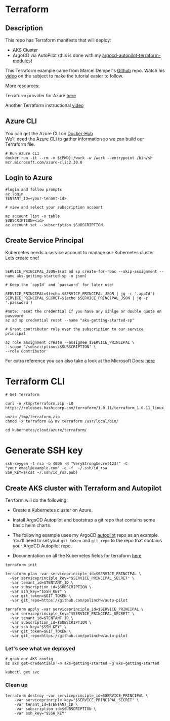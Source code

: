 # Terraform

## Description

This repo has Terraform manifests that will deploy:

+ AKS Cluster
+ ArgoCD via AutoPilot (this is done with my [argocd-autopilot-terraform-modules](https://github.com/polinchw/argocd-autopilot-terraform-modules))

This Terraform example came from Marcel Demper's [Github](https://github.com/marcel-dempers/docker-development-youtube-series) repo.  Watch his [video](https://www.youtube.com/watch?v=bHjS4xqwc9A) on the 
subject to make the tutorial easier to follow.

More resources:

Terraform provider for Azure [here](https://github.com/terraform-providers/terraform-provider-azurerm) <br/>

Another Terraform instructional [video](https://www.youtube.com/watch?v=7xngnjfIlK4)

## Azure CLI

You can get the Azure CLI on [Docker-Hub](https://hub.docker.com/_/microsoft-azure-cli) <br/>
We'll need the Azure CLI to gather information so we can build our Terraform file.

```
# Run Azure CLI
docker run -it --rm -v ${PWD}:/work -w /work --entrypoint /bin/sh mcr.microsoft.com/azure-cli:2.30.0

```

## Login to Azure

```
#login and follow prompts
az login 
TENTANT_ID=<your-tenant-id>

# view and select your subscription account

az account list -o table
SUBSCRIPTION=<id>
az account set --subscription $SUBSCRIPTION

```


## Create Service Principal

Kubernetes needs a service account to manage our Kubernetes cluster </br>
Lets create one! </br>

```

SERVICE_PRINCIPAL_JSON=$(az ad sp create-for-rbac --skip-assignment --name aks-getting-started-sp -o json)

# Keep the `appId` and `password` for later use!

SERVICE_PRINCIPAL=$(echo $SERVICE_PRINCIPAL_JSON | jq -r '.appId')
SERVICE_PRINCIPAL_SECRET=$(echo $SERVICE_PRINCIPAL_JSON | jq -r '.password')

#note: reset the credential if you have any sinlge or double quote on password
az ad sp credential reset --name "aks-getting-started-sp"

# Grant contributor role over the subscription to our service principal

az role assignment create --assignee $SERVICE_PRINCIPAL \
--scope "/subscriptions/$SUBSCRIPTION" \
--role Contributor

```
For extra reference you can also take a look at the Microsoft Docs: [here](https://github.com/MicrosoftDocs/azure-docs/blob/master/articles/aks/kubernetes-service-principal.md) </br>


# Terraform CLI
```
# Get Terraform

curl -o /tmp/terraform.zip -LO https://releases.hashicorp.com/terraform/1.0.11/terraform_1.0.11_linux_amd64.zip

unzip /tmp/terraform.zip
chmod +x terraform && mv terraform /usr/local/bin/

cd kubernetes/cloud/azure/terraform/

```

# Generate SSH key

```
ssh-keygen -t rsa -b 4096 -N "VeryStrongSecret123!" -C "your_email@example.com" -q -f  ~/.ssh/id_rsa
SSH_KEY=$(cat ~/.ssh/id_rsa.pub)
```

## Create AKS cluster with Terraform and Autopilot

Terrform will do the following:

+ Create a Kubernetes cluster on Azure.  

+ Install ArgoCD Autopilot and bootstrap a git repo that contains some basic helm charts. 
  
+ The following example uses my ArgoCD [autopilot](https://github.com/polinchw/auto-pilot/) repo as an example.
You'll need to set your `git_token` and `git_repo` to the 
repo that contains your ArgoCD Autopilot repo.

+ Documentation on all the Kubernetes fields for terraform [here](https://www.terraform.io/docs/providers/azurerm/r/kubernetes_cluster.html)
```
terraform init

terraform plan -var serviceprinciple_id=$SERVICE_PRINCIPAL \
  -var serviceprinciple_key="$SERVICE_PRINCIPAL_SECRET" \
  -var tenant_id=$TENTANT_ID \
  -var subscription_id=$SUBSCRIPTION \
  -var ssh_key="$SSH_KEY" \
  -var git_token=$GIT_TOKEN \
  -var git_repo=https://github.com/polinchw/auto-pilot

terraform apply -var serviceprinciple_id=$SERVICE_PRINCIPAL \
  -var serviceprinciple_key="$SERVICE_PRINCIPAL_SECRET" \
  -var tenant_id=$TENTANT_ID \ 
  -var subscription_id=$SUBSCRIPTION \ 
  -var ssh_key="$SSH_KEY" \   
  -var git_token=$GIT_TOKEN \  
  -var git_repo=https://github.com/polinchw/auto-pilot
```

### Let's see what we deployed

```
# grab our AKS config
az aks get-credentials -n aks-getting-started -g aks-getting-started

kubectl get svc

```

### Clean up 

```
terraform destroy -var serviceprinciple_id=$SERVICE_PRINCIPAL \
    -var serviceprinciple_key="$SERVICE_PRINCIPAL_SECRET" \
    -var tenant_id=$TENTANT_ID \
    -var subscription_id=$SUBSCRIPTION \
    -var ssh_key="$SSH_KEY"
```